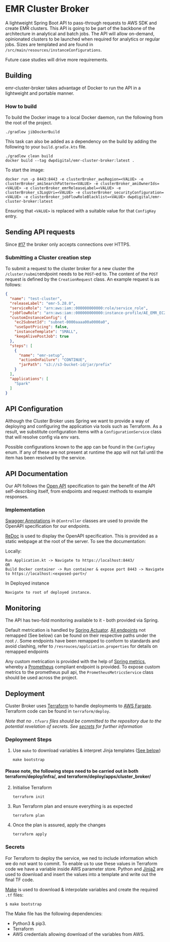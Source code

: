 # EMR Cluster Broker
A lightweight Spring Boot API to pass-through requests to AWS SDK and create EMR clusters. This API is going to be part of the backbone of the architecture in analytical and batch jobs. The API will allow on-demand, opinionated clusters to be launched when required for analytics or regular jobs. Sizes are templated and are found in `/src/main/resources/instanceConfigurations`.

Future case studies will drive more requirements.

## Building
emr-cluster-broker takes advantage of Docker to run the API in a lightweight and portable manner. 	

### How to build
To build the Docker image to a local Docker daemon, run the following from the root of the project.
```
./gradlew jibDockerBuild
```
This task can also be added as a dependency on the build by adding the following to your `build.gradle.kts` file.
```
./gradlew clean build
docker build --tag dwpdigital/emr-cluster-broker:latest .
```

To start the image:
```
docker run -p 8443:8443 -e clusterBroker_awsRegion=<VALUE> -e clusterBroker_amiSearchPattern=<VALUE> -e clusterBroker_amiOwnerIds=<VALUE> -e clusterBroker_emrReleaseLabel=<VALUE> -e clusterBroker_s3LogUri=<VALUE> -e clusterBroker_securityConfiguration=<VALUE> -e clusterBroker_jobFlowRoleBlacklist=<VALUE> dwpdigital/emr-cluster-broker:latest
```
Ensuring that `<VALUE>` is replaced with a suitable value for that `ConfigKey` entry.

## Sending API requests
Since [#17](https://github.com/dwp/emr-cluster-broker/pull/17) the broker only accepts connections over HTTPS.

### Submitting a Cluster creation step
To submit a request to the cluster broker for a new cluster the `/cluster/submit`endpoint needs to be `POST`-ed to. The content of the `POST` request is defined by the `CreationRequest` class. An example request is as follows:
```json
{
  "name": "test-cluster",
  "releaseLabel": "emr-5.28.0",
  "serviceRole": "arn:aws:iam::000000000000:role/service_role",
  "jobFlowRole": "arn:aws:iam::000000000000:instance-profile/AE_EMR_EC2_Role",
  "customInstanceConfig": {
    "ec2SubnetId": "subnet-0000aaaa00a0000a0",
    "useSpotPricing": false,
    "instanceTemplate": "SMALL",
    "keepAlivePostJob": true
  },
  "steps": [
    {
      "name": "emr-setup",
      "actionOnFailure": "CONTINUE",
      "jarPath": "s3://s3-bucket-id/jar/prefix"
    }
  ],
  "applications": [
    "Spark"
  ]
}
``` 


## API Configuration
Although the Cluster Broker uses Spring we want to provide a way of deploying and configuring the application via tools such as Terraform. As a result, we substitute configuration items with a `ConfigurationService` class that will resolve config via env vars.

Possible configurations known to the app can be found in the `ConfigKey` enum. If any of these are not present at runtime the app will not fail until the item has been resolved by the service.

## API Documentation
Our API follows the [Open API](https://github.com/OAI/OpenAPI-Specification) specification to gain the benefit of the API self-describing itself, from endpoints and request methods to example responses.

### Implementation
[Swagger Annotations](https://github.com/swagger-api/swagger-core/wiki/Swagger-2.X---Annotations) in `@Controller` classes are used to provide the OpenAPI specification for our endpoints.

[ReDoc](https://github.com/Redocly/redoc) is used to display the OpenAPI specification. This is provided as a static webpage at the root of the server. To see the documentation:

Locally:
```
Run Application.kt -> Navigate to https://localhost:8443/
OR
Build Docker container -> Run container & expose port 8443 -> Navigate to https://localhost:<exposed-port>/ 
```

In Deployed instance
```
Navigate to root of deployed instance.
```

## Monitoring
The API has two-fold monitoring available to it - both provided via Spring.

Default metrication is handled by [Spring Actuator](https://docs.spring.io/spring-boot/docs/current/reference/html/production-ready-features.html). [All endpoints](https://docs.spring.io/spring-boot/docs/current/reference/html/production-ready-features.html#production-ready-endpoints) not remapped (See below) can be found on their respective paths under the root `/`. Some endpoints have been remapped to conform to standards and avoid clashing, refer to `/resrouces/applciation.properties` for details on remapped endpoints 

Any custom metrication is provided with the help of [Spring metrics](https://docs.spring.io/spring-metrics/docs/current/public/prometheus), whereby a [Prometheus](https://prometheus.io/) compliant endpoint is provided. To expose custom metrics to the prometheus pull api, the `PrometheusMetricsService` class should be used across the project. 
 
## Deployment
Cluster Broker uses [Terraform](https://www.terraform.io/) to handle deployments to [AWS Fargate](https://aws.amazon.com/fargate). Terraform code can be found in `terraform/deploy`.

*Note that no `.tfvars` files should be committed to the repository due to the potential revelation of secrets. See [secrets](#Secrets) for further information*

### Deployment Steps

1. Use `make` to download variables & interpret Jinja templates ([See below](#Secrets))
    ```
    make bootstrap
    ```

#### Please note, the following steps need to be carried out in both terraform/deploy/infra/, and terraform/deploy/apps/cluster_broker/

2. Initialise Terraform
    ```
    terraform init
    ```
3. Run Terraform plan and ensure everything is as expected
    ```
    terraform plan
    ```
4. Once the plan is assured, apply the changes
    ```
    terraform apply
    ```
 
### Secrets
For Terraform to deploy the service, we ned to include information which we do not want to commit. To enable us to use these values in Terraform code we have a variable inside AWS parameter store. Python and [Jinja2](https://jinja.palletsprojects.com/en/2.10.x/) are used to download and insert the values into a template and write out the final TF code.

[Make](https://www.gnu.org/software/make/) is used to download & interpolate variables and create the required `.tf` files:
```
$ make bootstrap
```
The Make file has the following dependencies:
- Python3 & pip3.
- Terraform
- AWS credentials allowing download of the variables from AWS.
